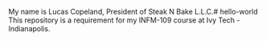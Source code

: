 My name is Lucas Copeland, President of Steak N Bake L.L.C.# hello-world
This repository is a requirement for my INFM-109 course at Ivy Tech - Indianapolis.
